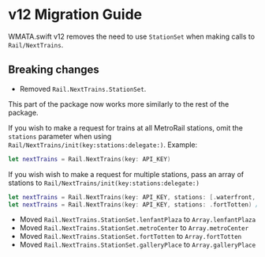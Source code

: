 # v12 Migration Guide

WMATA.swift v12 removes the need to use `StationSet` when making calls to ``Rail/NextTrains``.

## Breaking changes

- Removed `Rail.NextTrains.StationSet`.

This part of the package now works more similarly to the rest of the package.

If you wish to make a request for trains at all MetroRail stations, omit the `stations` parameter when using ``Rail/NextTrains/init(key:stations:delegate:)``. Example:

```swift
let nextTrains = Rail.NextTrains(key: API_KEY)
```

If you wish wish to make a request for multiple stations, pass an array of stations to ``Rail/NextTrains/init(key:stations:delegate:)``

```swift
let nextTrains = Rail.NextTrains(key: API_KEY, stations: [.waterfront, .navyYard])
let nextTrains = Rail.NextTrains(key: API_KEY, stations: .fortTotten) // Call for both stations at Fort Totten
```

- Moved `Rail.NextTrains.StationSet.lenfantPlaza` to `Array.lenfantPlaza`
- Moved `Rail.NextTrains.StationSet.metroCenter` to `Array.metroCenter`
- Moved `Rail.NextTrains.StationSet.fortTotten` to `Array.fortTotten`
- Moved `Rail.NextTrains.StationSet.galleryPlace` to `Array.galleryPlace`
